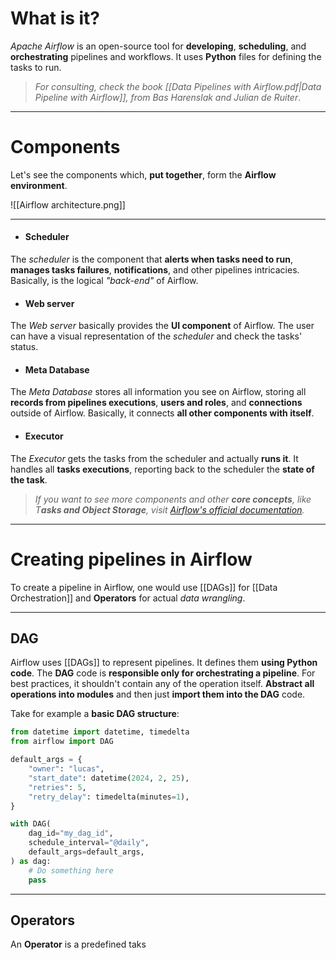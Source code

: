 # What is it?

*Apache Airflow* is an open-source tool for **developing**, **scheduling**, and **orchestrating** pipelines and workflows. It uses **Python** files for defining the tasks to run.
> *For consulting, check the book [[Data Pipelines with Airflow.pdf|Data Pipeline with Airflow]], from Bas Harenslak and Julian de Ruiter*.
___
# Components
Let's see the components which, **put together**, form the **Airflow environment**.

![[Airflow architecture.png]]
___
- #### Scheduler
The *scheduler* is the component that **alerts when tasks need to run**, **manages tasks failures**, **notifications**, and other pipelines intricacies. Basically, is the logical *"back-end"* of Airflow.

- #### Web server
The *Web server* basically provides the **UI component** of Airflow. The user can have a visual representation of the *scheduler* and check the tasks' status.

- #### Meta Database
The *Meta Database* stores all information you see on Airflow, storing all **records from pipelines executions**, **users and roles**, and **connections** outside of Airflow. Basically, it connects **all other components with itself**.

- #### Executor
The *Executor* gets the tasks from the scheduler and actually **runs it**. It handles all **tasks executions**, reporting back to the scheduler the **state of the task**.

> *If you want to see more components and other **core concepts**, like T**asks and Object Storage**, visit [Airflow's official documentation](https://airflow.apache.org/docs/apache-airflow/stable/core-concepts/index.html).*
___
# Creating pipelines in Airflow

To create a pipeline in Airflow, one would use [[DAGs]] for [[Data Orchestration]] and **Operators** for actual *data wrangling*.
___
## DAG

Airflow uses [[DAGs]] to represent pipelines. It defines them **using Python code**. The **DAG** code is **responsible only for orchestrating a pipeline**. For best practices, it shouldn't contain any of the operation itself. **Abstract all operations into modules** and then just **import them into the DAG** code.

Take for example a **basic DAG structure**:

```python
from datetime import datetime, timedelta
from airflow import DAG

default_args = {
    "owner": "lucas",
    "start_date": datetime(2024, 2, 25),
    "retries": 5,
    "retry_delay": timedelta(minutes=1),
}

with DAG(
    dag_id="my_dag_id",
    schedule_interval="@daily",
    default_args=default_args,
) as dag:
	# Do something here
    pass
```
____
## Operators

An **Operator** is a predefined taks